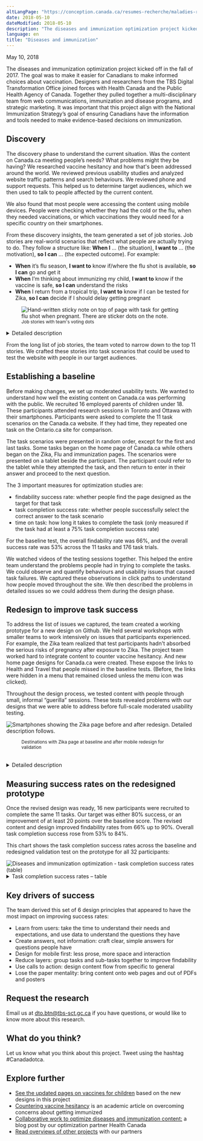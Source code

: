 ```yaml
---
altLangPage: "https://conception.canada.ca/resumes-recherche/maladies-resume-recherche.html"
date: 2018-05-10
dateModified: 2018-05-10
description: "The diseases and immunization optimization project kicked off in the fall of 2017. The goal was to make it easier for Canadians to make informed choices about vaccination."
language: en
title: "Diseases and immunization"
---
```

<p class="post-meta">
  <time itemprop="datePublished">May 10, 2018</time>
</p>
<p>The diseases and immunization optimization project kicked off in the fall of 2017. The goal was to make it easier for Canadians to make informed choices about vaccination. Designers and researchers from the TBS Digital Transformation Office joined forces with Health Canada and the Public Health Agency of Canada. Together they pulled together a multi-disciplinary team from web communications, immunization and disease programs, and strategic marketing. It was important that this project align with the National Immunization Strategy’s goal of ensuring Canadians have the information and tools needed to make evidence-based decisions on immunization.</p>
<h2 id="discovery">Discovery</h2>
<p>The discovery phase to understand the current situation. Was the content on Canada.ca meeting people’s needs? What problems might they be having? We researched vaccine hesitancy and how that's been addressed around the world. We reviewed previous usability studies and analyzed website traffic patterns and search behaviours. We reviewed phone and support requests. This helped us to determine target audiences, which we then used to talk to people affected by the current content. </p>
<p>We also found that most people were accessing the content using mobile devices. People were checking whether they had the cold or the flu, when they needed vaccinations, or which vaccinations they would need for a specific country on their smartphones.</p>
<p>From these discovery insights, the team generated a set of job stories. Job stories are real-world scenarios that reflect what people are actually trying to do. They follow a structure like: <strong>When I</strong> … (the situation), <strong>I want to</strong> … (the motivation), <strong>so I can</strong> … (the expected outcome). For example:</p>
<ul>
  <li><strong>When</strong> it’s flu season, <strong>I want to</strong> know if/where the flu shot is available, <strong>so I can</strong> go and get it</li>
  <li><strong>When</strong> I’m thinking about immunizing my child, <strong>I want to</strong> know if the vaccine is safe, <strong>so I can</strong> understand the risks</li>
  <li><strong>When</strong> I return from a tropical trip, <strong>I want to</strong> know if I can be tested for Zika, <strong>so I can</strong> decide if I should delay getting pregnant</li>
</ul>
<figure> <img class="img-responsive" alt="Hand-written sticky note on top of page with task for getting flu shot when pregnant. There are sticker dots on the note." src="../images/diseases-maladies-immun/task_JTBD.jpg" />
  <figcaption><small>Job stories with team's voting dots</small></figcaption>
</figure>
<div class="col-md-8 row">
  <details>
    <summary> Detailed description </summary>
    <p>[Task being voted on, which is on a printed paper sheet]</p>
    <p>It is flu season and a family member is pregnant. Find out whether or not she should get a flu shot while pregnant.</p>
    <ul>
      <li> Start at the F Scenario</li>
    </ul>
    <p>Choose your answer below:</p>
    <ul>
      <li>It specifically says she should not get a flu shot</li>
      <li>It specifically says she should get a flu shot</li>
      <li>I didn't find or don't think I can find the answer within 5 mins</li>
    </ul>
    <p>[Sticky notes are placed on top of the printed out task]</p>
    <p>[Sticky note 1: Job story] When I get pregnant I want to know what vaccines I can get so I can protect/not harm my child [There are 10 voting dots on the note]</p>
    <p>[Sticky note 2] Difficult in imm, not flu</p>
    <p>[Sticky note 3] Flu</p>
    <p>[Sticky note 4] Immunize</p>
  </details>
</div>
<p>From the long list of job stories, the team voted to narrow down to the top 11 stories. We crafted these stories into task scenarios that could be used to test the website with people in our target audiences.</p>
<h2 id="establishing-a-baseline">Establishing a baseline</h2>
<p>Before making changes, we set up moderated usability tests. We wanted to understand how well the existing content on Canada.ca was performing with the public. We recruited 16 employed parents of children under 18. These participants attended research sessions in Toronto and Ottawa with their smartphones. Participants were asked to complete the 11 task scenarios on the Canada.ca website. If they had time, they repeated one task on the Ontario.ca site for comparison. </p>
<p>The task scenarios were presented in random order, except for the first and last tasks. Some tasks began on the home page of Canada.ca while others began on the Zika, Flu and immunization pages. The scenarios were presented on a tablet beside the participant. The participant could refer to the tablet while they attempted the task, and then return to enter in their answer and proceed to the next question.</p>
<p>The 3 important measures for optimization studies are:</p>
<ul>
  <li>findability success rate: whether people find the page designed as the target for that task</li>
  <li>task completion success rate: whether people successfully select the correct answer to the task scenario</li>
  <li>time on task: how long it takes to complete the task (only measured if the task had at least a 75% task completion success rate)</li>
</ul>
<p>For the baseline test, the overall findability rate was 66%, and the overall success rate was 53% across the 11 tasks and 176 task trials.</p>
<p>We watched videos of the testing sessions together. This helped the entire team understand the problems people had in trying to complete the tasks. We could observe and quantify behaviours and usability issues that caused task failures. We captured these observations in click paths to understand how people moved throughout the site. We then described the problems in detailed issues so we could address them during the design phase.</p>
<h2 id="redesign-to-improve-task-success">Redesign to improve task success</h2>
<p>To address the list of issues we captured, the team created a working prototype for a new design on Github. We held several workshops with smaller teams to work intensively on issues that participants experienced. For example, the Zika team realized that test participants hadn't absorbed the serious risks of pregnancy after exposure to Zika. The project team worked hard to integrate content to counter vaccine hesitancy. And new home page designs for Canada.ca were created. These expose the links to Health and Travel that people missed in the baseline tests. (Before, the links were hidden in a menu that remained closed unless the menu icon was clicked).</p>
<p>Throughout the design process, we tested content with people through small, informal “guerilla” sessions. These tests revealed problems with our designs that we were able to address before full-scale moderated usability testing.</p>
<img class="img-responsive" alt="Smartphones showing the Zika page before and after redesign. Detailed description follows." src="../images/diseases-maladies-immun/zika_phones.png" />
<figure>
  <figcaption><small>Destinations with Zika page at baseline and after mobile redesign for validation</small></figcaption>
</figure>
<br >
<div class="col-md-8 row">
  <details>
    <summary> Detailed description </summary>
    <p> Two smartphones are shown with 2 different web pages. One is labelled "Baseline", the other "Redesign". In the "Baseline" page, the title is "Countries with recent or ongoing risk of Zika virus infection", followed by 2 long paragraphs of text that are too small to read. Following that is a list of countries beginning with "A", starting with Angola, Anguilla, Antigua and Barbuda, Argentina, and Aruba. An arrow points to the country list with an annotation "Too small to touch. Click to see answer.".</p>
    <p> In the "Redesign" page, the title is "Zika virus: Destinations with risk of Zika". Below is a list of 6 links that are too small to read, one of which is highlighted. An arrow points to the highlighted link with the annotation "Tasks grouped together. Simplified title".</p>
    <p> Below that is a short paragraph of text too small to read, followed by a search box and a table showing countries with "No risk of Zika", "Low risk of Zika" or "High risk of Zika" next to them. An arrow points to the countries with an annotation "All countries listed. Answers in view." </p>
  </details>
</div>
<h2 id="measuring-success-rates-on-the-redesigned-prototype">Measuring success rates on the redesigned prototype</h2>
<p>Once the revised design was ready, 16 new participants were recruited to complete the same 11 tasks. Our target was either 80% success, or an improvement of at least 20 points over the baseline score. The revised content and design improved findability rates from 66% up to 90%. Overall task completion success rose from 53% to 84%.</p>
<p>This chart shows the task completion success rates across the baseline and redesigned validation test on the prototype for all 32 participants:</p>
<img class="img-responsive hidden-sm hidden-xs" alt="Diseases and immunization optimization - task completion success rates (table)" src="../images/diseases-maladies-immun/Baseline_vs_Validation_Success_results.JPG"/>
<div class="col-md-8 row">
  <details>
    <summary> Task completion success rates – table </summary>
    <p>Baseline measurement at start of project, validation on prototype redesigned by project team.</p>
    <div class="table-bravo">
      <table class="table table-bordered">
        <thead>
          <tr>
            <th scope="col">Task</th>
            <th scope="col">Baseline</th>
            <th scope="col">Validation</th>
          </tr>
        </thead>
        <tbody>
          <tr>
            <td>1. Advice on avoiding flu: shot</td>
            <td  >69%</td>
            <td>87%</td>
          </tr>
          <tr>
            <td>2. Austism and immunization myth</td>
            <td  >13%</td>
            <td>80%</td>
          </tr>
          <tr>
            <td>3. Zika test after trip</td>
            <td  >75%</td>
            <td>100%</td>
          </tr>
          <tr>
            <td>4. How to avoid Zika: countries</td>
            <td  >69%</td>
            <td>100%</td>
          </tr>
          <tr>
            <td>5. Newborne 1st vaccination schedule</td>
            <td  >50%</td>
            <td>75%</td>
          </tr>
          <tr>
            <td>6. Flu shot when pregnant</td>
            <td>75%</td>
            <td>94%</td>
          </tr>
          <tr>
            <td>7. Flu symptoms: headache, fever</td>
            <td  >50%</td>
            <td>94%</td>
          </tr>
          <tr>
            <td>8. FluWatch: case comparison</td>
            <td  >94%</td>
            <td>88%</td>
          </tr>
          <tr>
            <td>9. Italy: Measles health alert</td>
            <td  >50%</td>
            <td>69%</td>
          </tr>
          <tr>
            <td>10. Vaccines for trip to Mexico</td>
            <td  >13%</td>
            <td>69%</td>
          </tr>
          <tr>
            <td>11. H3N2 flu in this year's vaccine</td>
            <td  >31%</td>
            <td>73%</td>
          </tr>
        </tbody>
      </table>
    </div>
    <p>32 total participants</p>
  </details>
</div>
<h2>Key drivers of success</h2>
<p>The team derived this set of 6 design principles that appeared to have the most impact on improving success rates: </p>
<ul>
  <li>Learn from users: take the time to understand their needs and expectations, and use data to understand the questions they have</li>
  <li>Create answers, not information: craft clear, simple answers for questions people have</li>
  <li>Design for mobile first: less prose, more space and interaction</li>
  <li>Reduce layers: group tasks and sub-tasks together to improve findability</li>
  <li>Use calls to action: design content flow from specific to general</li>
  <li>Lose the paper mentality: bring content onto web pages and out of PDFs and posters</li>
</ul>
<h2>Request the research </h2>
<p>Email us at <a href="mailto:dto.btn@tbs-sct.gc.ca">dto.btn@tbs-sct.gc.ca</a> if you have questions, or would like to know more about this research.</p>
<h2> What do you think? </h2>
Let us know what you think about this project.  Tweet using the hashtag #Canadadotca.
<h2> Explore further </h2>
<ul>
  <li><a href="https://www.canada.ca/en/public-health/services/vaccination-children.html">See the updated pages on vaccines for children</a> based on the new designs in this project</li>
  <li><a href="http://pediatrics.aappublications.org/content/early/2016/08/25/peds.2016-2146">Countering vaccine hesitancy</a> is an academic article on overcoming concerns about getting immunized</li>
  <li><a href="https://canada-ca.github.io/blog-dto/2018/05/10/collab-health-optimize.html">Collaborative work to optimize diseases and immunization content:</a> a blog post by our optimization partner Health Canada</li>
  <li><a href="https://blog.canada.ca/pages/project-overview.html">Read overviews of other projects</a> with our partners</li>
</ul>
